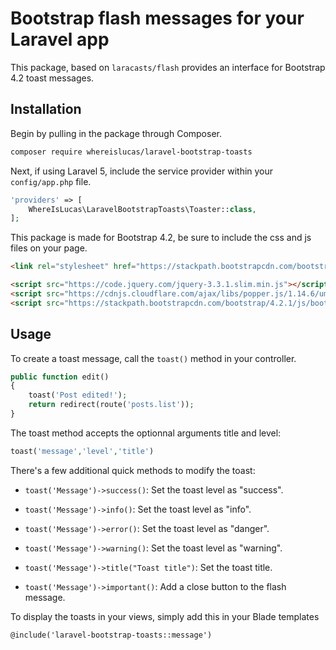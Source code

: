 # Bootstrap flash messages for your Laravel app 

This package, based on `laracasts/flash` provides an interface for Bootstrap 4.2 toast messages.

## Installation

Begin by pulling in the package through Composer.

```bash
composer require whereislucas/laravel-bootstrap-toasts
```

Next, if using Laravel 5, include the service provider within your `config/app.php` file.

```php
'providers' => [
    WhereIsLucas\LaravelBootstrapToasts\Toaster::class,
];
```

This package is made for Bootstrap 4.2, be sure to include the css and js files on your page.

```html
<link rel="stylesheet" href="https://stackpath.bootstrapcdn.com/bootstrap/4.2.1/css/bootstrap.min.css" >
```
```html
<script src="https://code.jquery.com/jquery-3.3.1.slim.min.js"></script>
<script src="https://cdnjs.cloudflare.com/ajax/libs/popper.js/1.14.6/umd/popper.min.js"></script>
<script src="https://stackpath.bootstrapcdn.com/bootstrap/4.2.1/js/bootstrap.min.js"></script>
```


## Usage

To create a toast message, call the `toast()` method in your controller.

```php
public function edit()
{
    toast('Post edited!');
    return redirect(route('posts.list'));
}
```

The toast method accepts the optionnal arguments title and level: 
```php
toast('message','level','title')
```

There's a few additional quick methods to modify the toast:

- `toast('Message')->success()`: Set the toast level as "success".
- `toast('Message')->info()`: Set the toast level as "info".
- `toast('Message')->error()`: Set the toast level as "danger".
- `toast('Message')->warning()`: Set the toast level as "warning".


- `toast('Message')->title("Toast title")`: Set the toast title.
- `toast('Message')->important()`: Add a close button to the flash message.

To display the toasts in your views, simply add this in your Blade templates

```html
@include('laravel-bootstrap-toasts::message')
```

